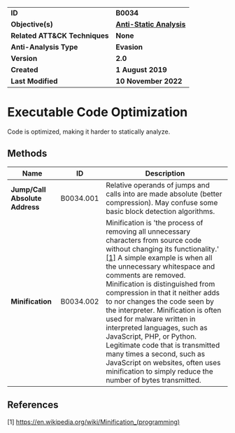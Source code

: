 <table>
<tr>
<td><b>ID</b></td>
<td><b>B0034</b></td>
</tr>
<tr>
<td><b>Objective(s)</b></td>
<td><b><a href="../anti-static-analysis">Anti-Static Analysis</a></b></td>
</tr>
<tr>
<td><b>Related ATT&CK Techniques</b></td>
<td><b>None</b></td>
</tr>
<tr>
<td><b>Anti-Analysis Type</b></td>
<td><b>Evasion</b></td>
</tr>
<tr>
<td><b>Version</b></td>
<td><b>2.0</b></td>
</tr>
<tr>
<td><b>Created</b></td>
<td><b>1 August 2019</b></td>
</tr>
<tr>
<td><b>Last Modified</b></td>
<td><b>10 November 2022</b></td>
</tr>
</table>


# Executable Code Optimization

Code is optimized, making it harder to statically analyze.

## Methods

|Name|ID|Description|
|---|---|---|
|**Jump/Call Absolute Address**|B0034.001|Relative operands of jumps and calls into are made absolute (better compression). May confuse some basic block detection algorithms.|
|**Minification**|B0034.002|Minification is 'the process of removing all unnecessary characters from source code without changing its functionality.' [[1]](#1) A simple example is when all the unnecessary whitespace and comments are removed. Minification is distinguished from compression in that it neither adds to nor changes the code seen by the interpreter. Minification is often used for malware written in interpreted languages, such as JavaScript, PHP, or Python. Legitimate code that is transmitted many times a second, such as JavaScript on websites, often uses minification to simply reduce the number of bytes transmitted.|

## References

<a name="1">[1]</a> https://en.wikipedia.org/wiki/Minification_(programming)
